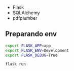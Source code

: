 
- Flask
- SQLAlchemy
- pdfplumber

## Preparando env

```sh
export FLASK_APP=app
export FLASK_ENV=Development
export FLASK_DEBUG=True

flask run
```
